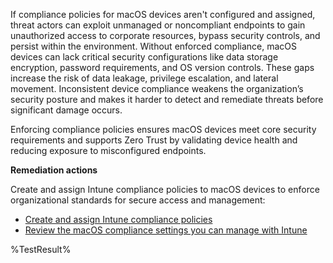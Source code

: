 If compliance policies for macOS devices aren't configured and assigned, threat actors can exploit unmanaged or noncompliant endpoints to gain unauthorized access to corporate resources, bypass security controls, and persist within the environment. Without enforced compliance, macOS devices can lack critical security configurations like data storage encryption, password requirements, and OS version controls. These gaps increase the risk of data leakage, privilege escalation, and lateral movement. Inconsistent device compliance weakens the organization’s security posture and makes it harder to detect and remediate threats before significant damage occurs.

Enforcing compliance policies ensures macOS devices meet core security requirements and supports Zero Trust by validating device health and reducing exposure to misconfigured endpoints.

**Remediation actions**

Create and assign Intune compliance policies to macOS devices to enforce organizational standards for secure access and management:  
- [Create and assign Intune compliance policies](https://learn.microsoft.com/intune/intune-service/protect/create-compliance-policy?wt.mc_id=zerotrustrecommendations_automation_content_cnl_csasci#create-the-policy)
- [Review the macOS compliance settings you can manage with Intune](https://learn.microsoft.com/intune/intune-service/protect/compliance-policy-create-mac-os?wt.mc_id=zerotrustrecommendations_automation_content_cnl_csasci)
<!--- Results --->
%TestResult%

